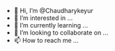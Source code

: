 - 👋 Hi, I’m @Chaudharykeyur
- 👀 I’m interested in ...
- 🌱 I’m currently learning ...
- 💞️ I’m looking to collaborate on ...
- 📫 How to reach me ...

<!---
Chaudharykeyur/Chaudharykeyur is a ✨ special ✨ repository because its `README.md` (this file) appears on your GitHub profile.
You can click the Preview link to take a look at your changes.
--->
